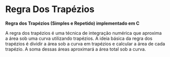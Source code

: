 # Regra Dos Trapézios
**Regra dos Trapézios (Simples e Repetido) implementado em C**

A regra dos trapézios é uma técnica de integração numérica que aproxima a área sob uma curva utilizando trapézios. A ideia básica da regra dos trapézios é dividir a área sob a curva em trapézios e calcular a área de cada trapézio. A soma dessas áreas aproximará a área total sob a curva.
